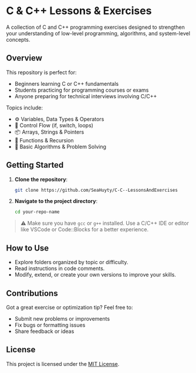 # C & C++ Lessons & Exercises

A collection of C and C++ programming exercises designed to strengthen your understanding of low-level programming, algorithms, and system-level concepts.

## Overview

This repository is perfect for:

- Beginners learning C or C++ fundamentals
- Students practicing for programming courses or exams
- Anyone preparing for technical interviews involving C/C++

Topics include:

- ⚙️ Variables, Data Types & Operators  
- 🔁 Control Flow (if, switch, loops)  
- 📦 Arrays, Strings & Pointers  
- 🧰 Functions & Recursion  
- 🚀 Basic Algorithms & Problem Solving  

## Getting Started

1. **Clone the repository**:
   ```bash
   git clone https://github.com/SeaHuyty/C-C--LessonsAndExercises
   ```

2. **Navigate to the project directory**:
   ```bash
   cd your-repo-name
   ```

> ⚠️ Make sure you have `gcc` or `g++` installed. Use a C/C++ IDE or editor like VSCode or Code::Blocks for a better experience.

## How to Use

- Explore folders organized by topic or difficulty.
- Read instructions in code comments.
- Modify, extend, or create your own versions to improve your skills.

## Contributions

Got a great exercise or optimization tip? Feel free to:

- Submit new problems or improvements
- Fix bugs or formatting issues
- Share feedback or ideas

## License

This project is licensed under the [MIT License](LICENSE).
